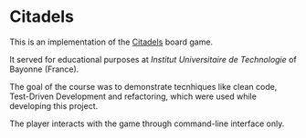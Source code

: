 # Citadels

This is an implementation of the [Citadels](https://en.wikipedia.org/wiki/Citadels_(card_game)) board game.

It served for educational purposes at _Institut Universitaire de Technologie_ of Bayonne (France).

The goal of the course was to demonstrate tecnhiques like clean code, Test-Driven Development and refactoring, which were used while developing this project.

The player interacts with the game through command-line interface only.
